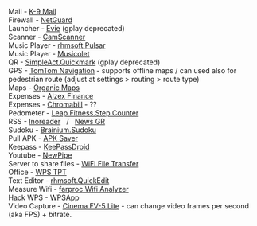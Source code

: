 Mail - [K-9 Mail](https://play.google.com/store/apps/details?id=com.fsck.k9)  
Firewall - [NetGuard](https://play.google.com/store/apps/details?id=eu.faircode.netguard)  
Launcher - [Evie](https://m.apkpure.com/evie-launcher/is.shortcut) (gplay deprecated)  
Scanner - [CamScanner](https://play.google.com/store/apps/details?id=com.intsig.camscanner)  
Music Player - [rhmsoft.Pulsar](https://play.google.com/store/apps/details?id=com.rhmsoft.pulsar)  
Music Player - [Musicolet](https://krosbits.in/musicolet/)  
QR - [SimpleAct.Quickmark](http://quickmark.com.tw/En/basic/index.asp) (gplay deprecated)  
GPS - [TomTom Navigation](https://play.google.com/store/apps/details?id=com.tomtom.gplay.navapp) - supports offline maps / can used also for pedestrian route (adjust at settings > routing > route type)  
Maps - [Organic Maps](https://github.com/organicmaps/organicmaps)  
Expenses - [Alzex Finance](https://play.google.com/store/apps/details?id=com.alzex.finance.pro)  
Expenses - [Chromabill](https://www.chromabill.com/) - ??  
Pedometer - [Leap Fitness.Step Counter](https://play.google.com/store/apps/details?id=pedometer.steptracker.calorieburner.stepcounter)  
RSS - [Inoreader](https://play.google.com/store/apps/details?id=com.innologica.inoreader) &nbsp; / &nbsp; [News GR](https://play.google.com/store/apps/details?id=com.ngoumotsios.rss_reader)  
Sudoku - [Brainium.Sudoku](https://play.google.com/store/apps/details?id=com.brainium.sudoku.free)  
Pull APK - [APK Saver](https://play.google.com/store/apps/details?id=com.sdkdevelopers.apksaver)  
Keepass - [KeePassDroid](https://play.google.com/store/apps/details?id=com.android.keepass)  
Youtube - [NewPipe](https://newpipe.net/)  
Server to share files - [WiFi File Transfer](https://play.google.com/store/apps/details?id=com.smarterdroid.wififiletransfer)  
Office - [WPS TPT](https://play.google.com/store/apps/details?id=cn.wps.moffice_eng)  
Text Editor - [rhmsoft.QuickEdit](https://play.google.com/store/apps/details?id=com.rhmsoft.edit)  
Measure Wifi - [farproc.Wifi Analyzer](https://play.google.com/store/apps/details?id=com.farproc.wifi.analyzer)  
Hack WPS - [WPSApp](https://play.google.com/store/apps/details?id=com.themausoft.wpsapp)  
Video Capture - [Cinema FV-5 Lite](https://play.google.com/store/apps/details?id=com.flavionet.android.cinema.lite) - can change video frames per second (aka FPS) + bitrate.
 